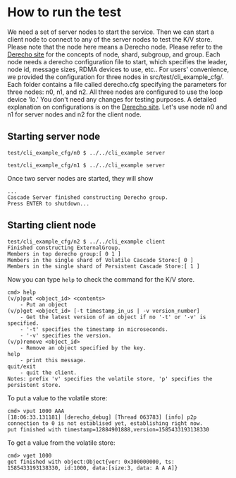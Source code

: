 # How to run the test
We need a set of server nodes to start the service. Then we can start a client node to connect to any of the server nodes to test the K/V store. Please note that the node here means a Derecho node. Please refer to the [Derecho site](http://github.com/Derecho-Project/derecho) for the concepts of node, shard, subgroup, and group. Each node needs a derecho configuration file to start, which specifies the leader, node id, message sizes, RDMA devices to use, etc.. For users' convenience, we provided the configuration for three nodes in src/test/cli_example_cfg/. Each folder contains a file called derecho.cfg specifying the parameters for three nodes: n0, n1, and n2. All three nodes are configured to use the loop device 'lo.' You don't need any changes for testing purposes. A detailed explanation on configurations is on the [Derecho site](http://github.com/Derecho-Project/derecho).
Let's use node n0 and n1 for server nodes and n2 for the client node.

## Starting server node
```
test/cli_example_cfg/n0 $ ../../cli_example server
```
```
test/cli_example_cfg/n1 $ ../../cli_example server
```
Once two server nodes are started, they will show
```
...
Cascade Server finished constructing Derecho group.
Press ENTER to shutdown...
```

## Starting client node
```
test/cli_example_cfg/n2 $ ../../cli_example client
Finished constructing ExternalGroup.
Members in top derecho group:[ 0 1 ]
Members in the single shard of Volatile Cascade Store:[ 0 ]
Members in the single shard of Persistent Cascade Store:[ 1 ]
```
Now you can type `help` to check the command for the K/V store.
```
cmd> help
(v/p)put <object_id> <contents>
    - Put an object
(v/p)get <object_id> [-t timestamp_in_us | -v version_number]
    - Get the latest version of an object if no '-t' or '-v' is specified.
    - '-t' specifies the timestamp in microseconds.
    - '-v' specifies the version.
(v/p)remove <object_id>
    - Remove an object specified by the key.
help
    - print this message.
quit/exit
    - quit the client.
Notes: prefix 'v' specifies the volatile store, 'p' specifies the persistent store.
```
To put a value to the volatile store:
```
cmd> vput 1000 AAA
[18:06:33.131181] [derecho_debug] [Thread 063783] [info] p2p connection to 0 is not establised yet, establishing right now.
put finished with timestamp=12884901888,version=1585433193138330
```
To get a value from the volatile store:
```
cmd> vget 1000 
get finished with object:Object{ver: 0x300000000, ts: 1585433193138330, id:1000, data:[size:3, data: A A A]}
```
